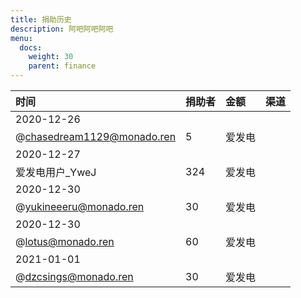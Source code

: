 ```yaml
---
title: 捐助历史
description: 阿吧阿吧阿吧
menu:
  docs:
    weight: 30
    parent: finance
---
```


| 时间 | 捐助者 | 金额 | 渠道 |
| :--- | :--- | :--- | :--- |
| 2020-12-26 |
 @chasedream1129@monado.ren | 5 | 爱发电 |
| 2020-12-27 |
 爱发电用户_YweJ | 324 | 爱发电 |
| 2020-12-30 |
 @yukineeeru@monado.ren | 30 | 爱发电 |
| 2020-12-30 |
 @lotus@monado.ren | 60 | 爱发电 |
| 2021-01-01 |
 @dzcsings@monado.ren | 30 | 爱发电 |
